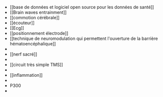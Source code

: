 - [[base de données et logiciel open source pour les données de santé]]
- [[Brain waves entrainment]]
- [[commotion cérébrale]]
- [[écouteur]]
- [[Ecg]]
- [[positionnement électrode]]
- [[technique de neuromodulation qui permettent l'ouverture de la barrière hématoencéphalique]]
-
- [[nerf sacré]]
-
- [[circuit très simple TMS]]
-
- [[inflammation]]
-
- P300
-
